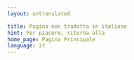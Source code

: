 ```yaml
---
layout: untranslated

title: Pagina non tradotta in italiano
hint: Per piacere, ritorna alla
home_page: Pagina Principale
language: it
---
```

